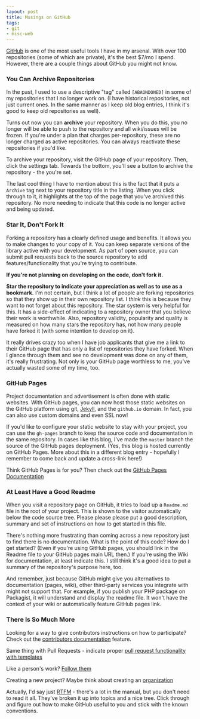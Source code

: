 ```yaml
---
layout: post
title: Musings on GitHub
tags:
- git
- misc-web
---
```

[GitHub](https://github.com) is one of the most useful tools I have in my arsenal.  With over 100 repositories (some of which are private), it's the best $7/mo I spend.  However, there are a couple things about GitHub you might not know.

### You Can Archive Repositories

In the past, I used to use a descriptive "tag" called `[ABAONDONED]` in some of my repositories that I no longer work on.  (I have historical repositories, not just current ones.  In the same manner as I keep old blog entries, I think it's good to keep old repositories as well).  

Turns out now you can **archive** your repository.  When you do this, you no longer will be able to push to the repository and all wiki/issues will be frozen.  If you're under a plan that charges per-repository, these are no longer charged as active repositories.  You can always reactivate these repositories if you'd like.

To archive your repository, visit the GitHub page of your repository.  Then, click the settings tab.  Towards the bottom, you'll see a button to archive the repository - the you're set.

The last cool thing I have to mention about this is the fact that it puts a `Archive` tag next to your repository title in the listing.  When you click through to it, it highlights at the top of the page that you've archived this repository.  No more needing to indicate that this code is no longer active and being updated.

### Star It, Don't Fork It

Forking a repository has a clearly defined usage and benefits. It allows you to make changes to your copy of it.  You can keep separate versions of the library active with your development. As part of open source, you can submit pull requests back to the source repository to add features/functionality that you're trying to contribute.

**If you're not planning on developing on the code, don't fork it.**

**Star the repository to indicate your appreciation as well as to use as a bookmark.**  I'm not certain, but I think a lot of people are forking repositories so that they show up in their own repository list.  I _think_ this is because they want to not forget about this repository.  The star system is very helpful for this.  It has a side-effect of indicating to a repository owner that you believe their work is worthwhile.  Also, repository validity, popularity and quality is measured on how many stars the repository has, not how many people have forked it (with some intention to develop on it).

It really drives crazy too when I have job applicants that give me a link to their GitHub page that has only a list of repositories they have forked.  When I glance through them and see no development was done on any of them, it's really frustrating. Not only is your GitHub page worthless to me, you've actually wasted some of my time, too.

### GitHub Pages

Project documentation and advertisement is often done with static websites.  With GitHub pages, you can now host those static websites on the GitHub platform using git, [Jekyll](https://jekyllrb.com), and the `github.io` domain.  In fact, you can also use custom domains and even SSL now!  

If you'd like to configure your static website to stay with your project, you can use the `gh-pages` branch to keep the source code and documentation in the same repository.  In cases like this blog, I've made the `master` branch the source of the GitHub pages deployment.  (Yes, this blog is hosted currently on GitHub Pages.  More about this in a different blog entry - hopefully I remember to come back and update a cross-link here!)

Think GitHub Pages is for you?  Then check out the [GitHub Pages Documentation](https://pages.github.com)

### At Least Have a Good Readme

When you visit a repository page on GitHub, it tries to load up a `Readme.md` file in the root of your project.  This is shown to the visitor automatically below the code source tree.  Please please please put a good description, summary and set of instructions on how to get started in this file.  

There's nothing more frustrating than coming across a new repository just to find there is no documentation.  What is the point of this code? How do I get started?  (Even if you're using GitHub pages, you should link in the Readme file to your GitHub pages main URL then.)  If you're using the Wiki for documentation, at least indicate this.  I still think it's a good idea to put a summary of the repository's purpose here, too.

And remember, just because GitHub might give you alternatives to documentation (pages, wiki), other third-party services you integrate with might not support that.  For example, if you publish your PHP package on Packagist, it will understand and display the readme file.  It won't have the context of your wiki or automatically feature GitHub pages link.

### There Is So Much More

Looking for a way to give contributors instructions on how to participate? Check out the [contributors documentation](https://help.github.com/articles/setting-guidelines-for-repository-contributors/) feature.

Same thing with Pull Requests - indicate proper [pull request functionality with templates](https://help.github.com/articles/using-templates-to-encourage-high-quality-issues-and-pull-requests-in-your-repository/)

Like a person's work?  [Follow them](https://help.github.com/articles/following-people/)

Creating a new project? Maybe think about creating an [organization](https://help.github.com/articles/managing-your-membership-in-organizations/)

Actually, I'd say just [RTFM](https://help.github.com/) - there's a lot in the manual, but you don't need to read it all.  They've broken it up into topics and a nice tree.  Click through and figure out how to make GitHub useful to you and stick with the known conventions.
